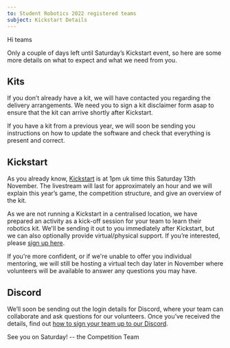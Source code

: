 ```yaml
---
to: Student Robotics 2022 registered teams
subject: Kickstart Details
---
```


Hi teams

Only a couple of days left until Saturday’s Kickstart event, so here are some more details on what to expect and what we need from you.

## Kits

If you don’t already have a kit, we will have contacted you regarding the delivery arrangements. We need you to sign a kit disclaimer form asap to ensure that the kit can arrive shortly after Kickstart.

If you have a kit from a previous year, we will soon be sending you instructions on how to update the software and check that everything is present and correct.

## Kickstart

As you already know, [Kickstart](https://studentrobotics.org/events/sr2022/kickstart/) is at 1pm uk time this Saturday 13th November. The livestream will last for approximately an hour and we will explain this year’s game, the competition structure, and give an overview of the kit.

As we are not running a Kickstart in a centralised location, we have prepared an activity as a kick-off session for your team to learn their robotics kit. We'll be sending it out to you immediately after Kickstart, but we can also optionally provide virtual/physical support. If you’re interested, please [sign up here](https://forms.gle/ojysPbkfcpKCtW8z6).

If you're more confident, or if we're unable to offer you individual mentoring, we will still be hosting a virtual tech day later in November where volunteers will be available to answer any questions you may have.

## Discord

We’ll soon be sending out the login details for Discord, where your team can collaborate and ask questions for our volunteers. Once you’ve received the details, find out [how to sign your team up to our Discord](https://studentrobotics.org/docs/team_admin/discord). 

See you on Saturday!
-- the Competition Team
